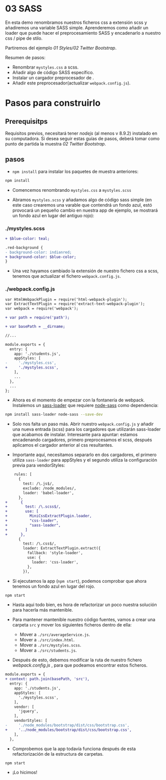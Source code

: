 # 03 SASS

En esta demo renombramos nuestros ficheros css a extensión scss y añadiremos una variable SASS simple. Aprenderemos como añadir un loader que puede hacer el preprocesamiento SASS y encadenarlo a nuestro css / pipe de stilo.

Partiremos del ejemplo _01 Styles/02 Twitter Bootstrap_.

Resumen de pasos:
 - Renombrar `mystyles.css` a scss.
 - Añadir algo de código SASS específico.
 - Instalar un cargador preprocesador de .
 - Añadir este preprocesador(actualizar `webpack.config.js`).

# Pasos para construirlo

## Prerequisitps

Requisitos previos, necesitará tener _nodejs_ (al menos v 8.9.2) instalado en su computadora. Si desea seguir estas guías de pasos, deberá tomar como punto de partida la muestra _02 Twitter Bootstrap_.

## pasos

- `npm install` para instalar los paquetes de muestra anteriores:

```bash
npm install
```


- Comencemos renombrando `mystyles.css` a `mystyles.scss`

- Abramos `mystyles.scss` y añadamos algo de código sass simple (en este caso crearemos una varable que contendrá un fondo azul, estó provocará un pequeño cambio en nuestra app de ejemplo, se mostrará un fondo azul en lugar del antiguo rojo):

### ./mystyles.scss
```diff
+ $blue-color: teal;

.red-background {
- background-color: indianred;
+ background-color: $blue-color;
}

```
- Una vez hayamos cambiado la extensión de nuestro fichero css a scss, tenemos que actualizar el fichero `webpack.config.js`.

### ./webpack.config.js
```diff
var HtmlWebpackPlugin = require('html-webpack-plugin');
var ExtractTextPlugin = require('extract-text-webpack-plugin');
var webpack = require('webpack');

+ var path = require('path');

+ var basePath = __dirname;

//...

module.exports = {
  entry: {
    app: './students.js',
    appStyles: [
-     './mystyles.css',
+     './mystyles.scss',
    ],
    ...
  },
  ...
};
```

- Ahora es el momento de empezar con la fontanería de webpack. Instalemos un [sass-loader](https://github.com/webpack-contrib/sass-loader) que requiere [node-sass](https://github.com/sass/node-sass) como dependencia:

```bash
npm install sass-loader node-sass --save-dev
```

- Solo nos falta un paso más. Abrir nuestro `webpack.config.js` y añadir una nueva entrada (scss) para los cargadores que utilizarán sass-loader que acabamos de instalar. Interesante para apuntar: estamos encadenando cargadores, primero preprocesamos el scss, después aplicamos el cargador anterior al css resultantes.

- Importante aquí, necesitamos separarlo en dos cargadores, el primero utiliza `sass-loader` para appStyles y el segundo utiliza la configuración previa para vendorStyles:


```diff
    rules: [
      {
        test: /\.js$/,
        exclude: /node_modules/,
        loader: 'babel-loader',
      },
+      {
+        test: /\.scss$/,
+        use: [
+          MiniCssExtractPlugin.loader,
+          "css-loader",
+          "sass-loader",
+        ]
+      },
      {
        test: /\.css$/,
        loader: ExtractTextPlugin.extract({
          fallback: 'style-loader',
          use: {
            loader: 'css-loader',
          },
        }),
```

- Si ejecutamos la app (`npm start`), podemos comprobar que ahora tenemos un fondo azul en lugar del rojo.

```bash
npm start
```
- Hasta aqui todo bien, es hora de refactorizar un poco nuestra solución para hacerla más mantenible.

- Para mantener mantenible nuestro código fuentes, vamos a crear una carpeta `src`  y mover los siguientes ficheros dentro de ella:
  - Mover a `./src/averageService.js`.
  - Mover a `./src/index.html`.
  - Mover a `./src/mystyles.scss`.
  - Mover a `./src/students.js`.

- Después de esto, debemos modificar la ruta de nuestro fichero _webpack.config.js_ , para que podeamos encontrar estos ficheros.

```diff
module.exports = {
+ context: path.join(basePath, 'src'),  
  entry: {
    app: './students.js',
    appStyles: [
      './mystyles.scss',
    ],
    vendor: [
      'jquery',
    ],
    vendorStyles: [
-     './node_modules/bootstrap/dist/css/bootstrap.css',
+     '../node_modules/bootstrap/dist/css/bootstrap.css',
    ],
  },
```

- Comprobemos que la app todavía funciona después de esta refactorización de la estructura de carpetas.

```bash
npm start
```
- ¡Lo hicimos!


